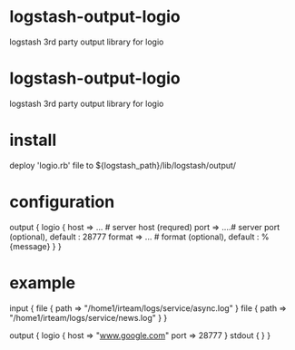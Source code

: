 # logstash-output-logio
logstash 3rd party output library for logio


# logstash-output-logio
logstash 3rd party output library for logio

# install 
deploy 'logio.rb' file to ${logstash_path}/lib/logstash/output/

# configuration
output {
  logio {
    host => ... # server host (requred)
    port => ....# server port (optional), default : 28777
    format => ... # format (optional), default : %{message}
  }
}

# example
input {
        file {
                path => "/home1/irteam/logs/service/async.log"
        }
        file {
                path => "/home1/irteam/logs/service/news.log"
        }
}

output {
        logio {
                host => "www.google.com"
                port => 28777
        }
        stdout { }
}
